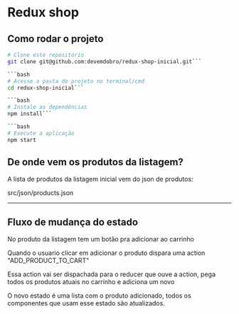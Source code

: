 # Redux shop

## Como rodar o projeto

```bash
# Clone este repositório
git clone git@github.com:devemdobro/redux-shop-inicial.git```

```bash
# Acesse a pasta do projeto no terminal/cmd
cd redux-shop-inicial```

```bash
# Instale as dependências
npm install```

```bash
# Execute a aplicação
npm start
```

## De onde vem os produtos da listagem?

A lista de produtos da listagem inicial vem do json de produtos:

src/json/products.json

----------------------------
## Fluxo de mudança do estado

No produto da listagem tem um botão pra adicionar ao carrinho 

Quando o usuario clicar em adicionar o produto dispara uma action "ADD_PRODUCT_TO_CART"

Essa action vai ser dispachada para o reducer que ouve a action, pega todos os produtos atuais no carrinho e adiciona um novo

O novo estado é uma lista com o produto adicionado, todos os componentes que usam esse estado são atualizados.
